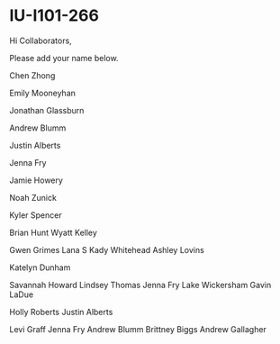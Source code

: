 # IU-I101-266

Hi Collaborators,

Please add your name below. 

Chen Zhong

Emily Mooneyhan

Jonathan Glassburn

Andrew Blumm

Justin Alberts

Jenna Fry

Jamie Howery

Noah Zunick

Kyler Spencer

Brian Hunt 
Wyatt Kelley

Gwen Grimes
Lana S
Kady Whitehead
Ashley Lovins

Katelyn Dunham

Savannah Howard
Lindsey Thomas
Jenna Fry
Lake Wickersham
Gavin LaDue

Holly Roberts
Justin Alberts

Levi Graff
Jenna Fry
Andrew Blumm
Brittney Biggs
Andrew Gallagher
